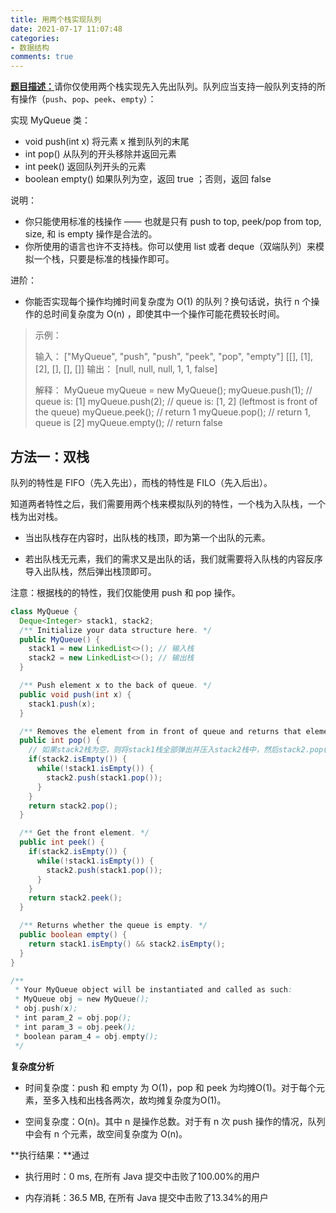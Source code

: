 ```yaml
---
title: 用两个栈实现队列
date: 2021-07-17 11:07:48
categories:
- 数据结构
comments: true
---
```


[**题目描述：**](https://leetcode-cn.com/problems/implement-queue-using-stacks/)请你仅使用两个栈实现先入先出队列。队列应当支持一般队列支持的所有操作（`push`、`pop`、`peek`、`empty`）：

<!-- more -->

实现 MyQueue 类：

- void push(int x) 将元素 x 推到队列的末尾
- int pop() 从队列的开头移除并返回元素
- int peek() 返回队列开头的元素
- boolean empty() 如果队列为空，返回 true ；否则，返回 false


说明：

- 你只能使用标准的栈操作 —— 也就是只有 push to top, peek/pop from top, size, 和 is empty 操作是合法的。
- 你所使用的语言也许不支持栈。你可以使用 list 或者 deque（双端队列）来模拟一个栈，只要是标准的栈操作即可。


进阶：

- 你能否实现每个操作均摊时间复杂度为 O(1) 的队列？换句话说，执行 n 个操作的总时间复杂度为 O(n) ，即使其中一个操作可能花费较长时间。

>
> 示例：
>
> 输入：
> ["MyQueue", "push", "push", "peek", "pop", "empty"]
> [[], [1], [2], [], [], []]
> 输出：
> [null, null, null, 1, 1, false]
>
> 解释：
> MyQueue myQueue = new MyQueue();
> myQueue.push(1); // queue is: [1]
> myQueue.push(2); // queue is: [1, 2] (leftmost is front of the queue)
> myQueue.peek(); // return 1
> myQueue.pop(); // return 1, queue is [2]
> myQueue.empty(); // return false


## 方法一：双栈

队列的特性是 FIFO（先入先出），而栈的特性是 FILO（先入后出）。

知道两者特性之后，我们需要用两个栈来模拟队列的特性，一个栈为入队栈，一个栈为出对栈。

- 当出队栈存在内容时，出队栈的栈顶，即为第一个出队的元素。

- 若出队栈无元素，我们的需求又是出队的话，我们就需要将入队栈的内容反序导入出队栈，然后弹出栈顶即可。

注意：根据栈的的特性，我们仅能使用 push 和 pop 操作。

```java
class MyQueue {
  Deque<Integer> stack1, stack2;
  /** Initialize your data structure here. */
  public MyQueue() {
    stack1 = new LinkedList<>(); // 输入栈
    stack2 = new LinkedList<>(); // 输出栈
  }

  /** Push element x to the back of queue. */
  public void push(int x) {
    stack1.push(x);
  }

  /** Removes the element from in front of queue and returns that element. */
  public int pop() {
    // 如果stack2栈为空，则将stack1栈全部弹出并压入stack2栈中，然后stack2.pop()
    if(stack2.isEmpty()) {
      while(!stack1.isEmpty()) {
        stack2.push(stack1.pop());
      }
    }
    return stack2.pop();
  }

  /** Get the front element. */
  public int peek() {
    if(stack2.isEmpty()) {
      while(!stack1.isEmpty()) {
        stack2.push(stack1.pop());
      }
    }
    return stack2.peek();
  }

  /** Returns whether the queue is empty. */
  public boolean empty() {
    return stack1.isEmpty() && stack2.isEmpty();
  }
}

/**
 * Your MyQueue object will be instantiated and called as such:
 * MyQueue obj = new MyQueue();
 * obj.push(x);
 * int param_2 = obj.pop();
 * int param_3 = obj.peek();
 * boolean param_4 = obj.empty();
 */
```

**复杂度分析**

- 时间复杂度：push 和 empty 为 O(1)，pop 和 peek 为均摊O(1)。对于每个元素，至多入栈和出栈各两次，故均摊复杂度为O(1)。

- 空间复杂度：O(n)。其中 n 是操作总数。对于有 n 次 push 操作的情况，队列中会有 n 个元素，故空间复杂度为 O(n)。

**执行结果：**通过

- 执行用时：0 ms, 在所有 Java 提交中击败了100.00%的用户

- 内存消耗：36.5 MB, 在所有 Java 提交中击败了13.34%的用户